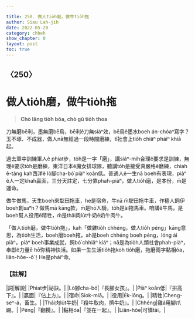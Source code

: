 ```yaml
---

title: 250. 做人tio̍h磨，做牛tio̍h拖
author: Siau Lah-jih
date: 2022-05-20
category: chheh
show_chapter: 0
layout: post
toc: true
---
```

  
## 〈250〉
# 做人tio̍h磨，做牛tio̍h拖
>**Chò lâng tio̍h bôa, chò gû tio̍h thoa**
 
刀無磨bē利，墨無磨bē烏，bē利ê刀無siáⁿ效，bē烏ê墨水boeh án-chóaⁿ寫字？玉不琢、不成器，做人nā無經過一段時間磨練，tī社會上tio̍h chiâⁿ pháiⁿ khiā起。

過去軍中訓練軍人ê phiat步，to̍h是一字「磨」，講siáⁿ-mih合理ê要求是訓練，無理ê要求to̍h是磨練，東洋日本ê魔女排球隊，聽講to̍h是接受真嚴格ê磨練，chiah ē-tàng kah西洋ê lò腳cha-bó͘ piàⁿ koân低。普通人ê一生nā boeh有表現，piàⁿ ê人一定khah贏面，三分天註定，七分靠phah-piàⁿ，做人tio̍h磨，是本份，m̄是運命。

做牛做馬，天生boeh來犁田拖車，he是宿命，牛nā m̄駛田拖牛車，作穡人飼伊boeh創saⁿh？做馬mā kāng款，m̄是hō͘人騎，to̍h是ài拖馬車。咱講ê牛馬，是boeh幫人役用ê精牲，m̄是thâi肉lu̍t牛奶ê奶牛肉牛。

「做人tio̍h磨，做牛tio̍h拖」，kah「做雞tio̍h chhéng，做人tio̍h péng」kāng意思，為tio̍h生活，boeh磨boeh拖，ah是boeh chhéng boeh péng，lóng ài piàⁿ，piàⁿ boeh事業成就，飼bó͘ chhiâⁿ kiáⁿ；nā是為tio̍h人類社會phah-piàⁿ，奉獻ê力量ē hō͘你精神快活。如果一生生活tio̍h拖koh tio̍h磨，拖磨兩字黏相óa，liân-hôe--ō͘！He是pháiⁿ命。 

### 【註解】

|詞|解說|
|Phiat步|祕訣。|
|Lò腳cha-bó͘|『長腳女孩』。|
|Piàⁿ koân低|『拚高下』。|
|贏面|『佔上方』。|
|宿命|Siok-miā。|
|役用|E̍k-iōng。|
|精牲|Cheng-seⁿ-á，畜生。|
|Thâi肉lu̍t牛奶|『殺牛取肉，擠牛奶』。|
|Chhéng|雞á用腳爪踢。|
|Péng|『翻攪』。|
|黏相óa|『並在一起』。|
|Liân-hôe|可憐tāi。|
